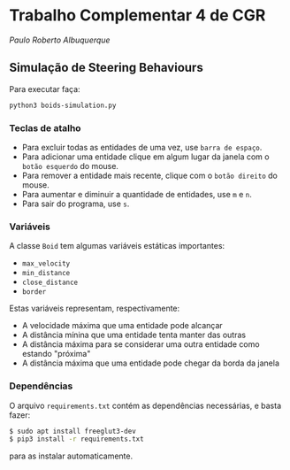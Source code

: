 # Trabalho Complementar 4 de CGR
  *Paulo Roberto Albuquerque*

## Simulação de Steering Behaviours

Para executar faça:
```sh
python3 boids-simulation.py
```

### Teclas de atalho

- Para excluir todas as entidades de uma vez, use `barra de espaço`.
- Para adicionar uma entidade clique em algum lugar da janela com o `botão esquerdo` do mouse.
- Para remover a entidade mais recente, clique com o `botão direito` do mouse.
- Para aumentar e diminuir a quantidade de entidades, use `m` e `n`.
- Para sair do programa, use `s`.

### Variáveis

A classe `Boid` tem algumas variáveis estáticas importantes:
- `max_velocity`
- `min_distance`
- `close_distance`
- `border`

Estas variáveis representam, respectivamente:
- A velocidade máxima que uma entidade pode alcançar
- A distância mínina que uma entidade tenta manter das outras
- A distância máxima para se considerar uma outra entidade como estando "próxima"
- A distância máxima que uma entidade pode chegar da borda da janela

### Dependências

O arquivo `requirements.txt` contém as dependências necessárias, e basta fazer:

```sh
$ sudo apt install freeglut3-dev
$ pip3 install -r requirements.txt
```
para as instalar automaticamente.
